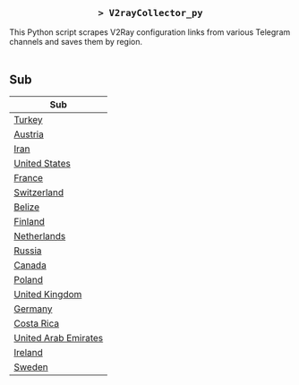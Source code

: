 <h3 align="center">
    <samp>&gt; V2rayCollector_py</samp>
</h3>

This Python script scrapes V2Ray configuration links from various Telegram channels and saves them by region.
<br>
<br>
## Sub
| Sub |
|-----|
| [Turkey](https://raw.githubusercontent.com/freetomaid/Vxray-country/main/sub/Turkey/config.txt) |
| [Austria](https://raw.githubusercontent.com/freetomaid/Vxray-country/main/sub/Austria/config.txt) |
| [Iran](https://raw.githubusercontent.com/freetomaid/Vxray-country/main/sub/Iran/config.txt) |
| [United States](https://raw.githubusercontent.com/freetomaid/Vxray-country/main/sub/United%20States/config.txt) |
| [France](https://raw.githubusercontent.com/freetomaid/Vxray-country/main/sub/France/config.txt) |
| [Switzerland](https://raw.githubusercontent.com/freetomaid/Vxray-country/main/sub/Switzerland/config.txt) |
| [Belize](https://raw.githubusercontent.com/freetomaid/Vxray-country/main/sub/Belize/config.txt) |
| [Finland](https://raw.githubusercontent.com/freetomaid/Vxray-country/main/sub/Finland/config.txt) |
| [Netherlands](https://raw.githubusercontent.com/freetomaid/Vxray-country/main/sub/Netherlands/config.txt) |
| [Russia](https://raw.githubusercontent.com/freetomaid/Vxray-country/main/sub/Russia/config.txt) |
| [Canada](https://raw.githubusercontent.com/freetomaid/Vxray-country/main/sub/Canada/config.txt) |
| [Poland](https://raw.githubusercontent.com/freetomaid/Vxray-country/main/sub/Poland/config.txt) |
| [United Kingdom](https://raw.githubusercontent.com/freetomaid/Vxray-country/main/sub/United%20Kingdom/config.txt) |
| [Germany](https://raw.githubusercontent.com/freetomaid/Vxray-country/main/sub/Germany/config.txt) |
| [Costa Rica](https://raw.githubusercontent.com/freetomaid/Vxray-country/main/sub/Costa%20Rica/config.txt) |
| [United Arab Emirates](https://raw.githubusercontent.com/freetomaid/Vxray-country/main/sub/United%20Arab%20Emirates/config.txt) |
| [Ireland](https://raw.githubusercontent.com/freetomaid/Vxray-country/main/sub/Ireland/config.txt) |
| [Sweden](https://raw.githubusercontent.com/freetomaid/Vxray-country/main/sub/Sweden/config.txt) |














































































































































































































































































































































































































































































































































































































































































































































































































































































































































































































































































































































































































































































































































































































































































































































































































































































































































































































































































































































































































































































































































































































































































































































































































































































































































































































































































































































































































































































































































































































































































































































































































































































































































































































































































































































































